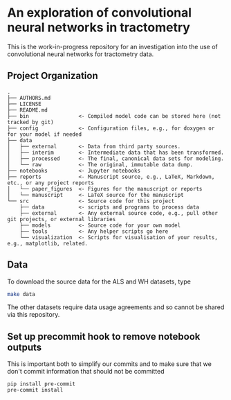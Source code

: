 # An exploration of convolutional neural networks in tractometry

This is the work-in-progress repository for an investigation into the use of convolutional neural networks for tractometry data.

## Project Organization

    .
    ├── AUTHORS.md
    ├── LICENSE
    ├── README.md
    ├── bin                <- Compiled model code can be stored here (not tracked by git)
    ├── config             <- Configuration files, e.g., for doxygen or for your model if needed
    ├── data
    │   ├── external       <- Data from third party sources.
    │   ├── interim        <- Intermediate data that has been transformed.
    │   ├── processed      <- The final, canonical data sets for modeling.
    │   └── raw            <- The original, immutable data dump.
    ├── notebooks          <- Jupyter notebooks
    ├── reports            <- Manuscript source, e.g., LaTeX, Markdown, etc., or any project reports
    │   └── paper_figures  <- Figures for the manuscript or reports
    │   └── manuscript     <- LaTeX source for the manuscript
    └── src                <- Source code for this project
        ├── data           <- scripts and programs to process data
        ├── external       <- Any external source code, e.g., pull other git projects, or external libraries
        ├── models         <- Source code for your own model
        ├── tools          <- Any helper scripts go here
        └── visualization  <- Scripts for visualisation of your results, e.g., matplotlib, related.

## Data

To download the source data for the ALS and WH datasets, type
```bash
make data
```

The other datasets require data usage agreements and so cannot be shared via this repository.


## Set up precommit hook to remove notebook outputs


This is important both to simplify our commits and to make sure that we don't
commit information that should not be committed

    pip install pre-commit
    pre-commit install
